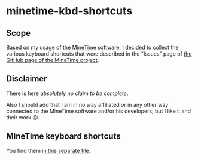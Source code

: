 # minetime-kbd-shortcuts

## Scope

Based on my usage of the [MineTime](https://minetime.ai) software, I decided to collect the various keyboard shortcuts that were described in the "Issues" page of [the GitHub page of the MineTime project](https://github.com/marcoancona/MineTime).

## Disclaimer

There is here *absolutely no claim to be complete*.

Also I should add that I am in no way affiliated or in any other way connected to the MineTime software and/or his developers; but I like it and their work :smiley:.

## MineTime keyboard shortcuts

You find them [in this separate file](minetime-kbd-shortcuts.md).
